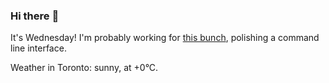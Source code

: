 ### Hi there :wave:

It's Wednesday! I'm probably working for [this bunch](https://github.com/kohofinancial), polishing a command line interface.

Weather in Toronto: sunny, at +0°C.

